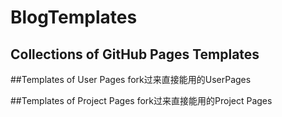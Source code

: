 # BlogTemplates
Collections of GitHub Pages Templates
---
##Templates of User Pages
fork过来直接能用的UserPages

##Templates of Project Pages
fork过来直接能用的Project Pages
